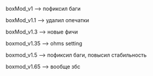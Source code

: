 boxMod_v1 --> пофиксил баги

boxMod_v1.1 --> удалил опечатки
 
boxMod_v1.3 --> новые фичи

boxmod_v1.35 --> ohms setting 

boxmod_v1.5 --> пофиксил баги, повысил стабильность

boxmod_v1.65 --> вообще збс
